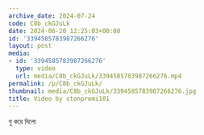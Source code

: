 ```yaml
---
archive_date: 2024-07-24
code: C8b_ckGJuLk
date: 2024-06-20 12:25:03+00:00
id: '3394585783987266276'
layout: post
media:
- id: '3394585783987266276'
  type: video
  url: media/C8b_ckGJuLk/3394585783987266276.mp4
permalink: /p/C8b_ckGJuLk/
thumbnail: media/C8b_ckGJuLk/3394585783987266276.jpg
title: Video by stonpremi101
---
```


গু করে দিলো